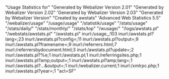 "Usage Statistics for"
"Generated by Webalizer Version 2.01"
"Generated by Webalizer Version 2.02"
'Generated by Webalizer Version 2.03"
"Generated by Webalizer Version"
"Created by awstats"
'Advanced Web Statistics 5.5"
"/webalizer/usage"
"/usage/usage"
"/statistik/usage"
"/stats/usage"
"/stats/daily/"
"/stats/monthly/"
"/stats/top"
"/wusage/"
"/logs/awstats.pl"
"/webstats/awstats.pl"
"/awstats.pl"
inurl:/usage_;103
inurl:/awstats.pl?lang=;23
inurl:/awstats.pl?config=;11
inurl:/awstats.pl?output=;9
inurl:/awstats.pl?framename=;9
inurl:/referrers.html;7
inurl:/referrersbydocument.html;3
inurl:/awstats.pl?update=;2
inurl:/awstats.pl?%e;1
inurl:/awstats.pl;1
inurl:/referringsites.php;1
inurl:/awstats.pl?amp;output=;1
inurl:/awstats.pl?amp;lang=;1
inurl:/awstats.pl?...&output=;1
inurl:/webalizer.current;1
inurl:/xmlrpc.php;1
inurl:/awstats.pl?year=;1
"act=SF"
